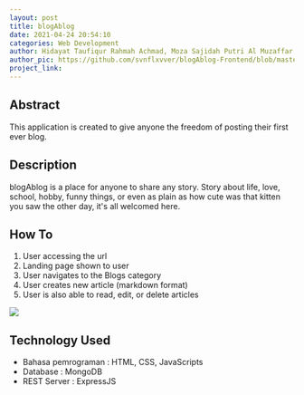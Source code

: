 ```yaml
---
layout: post
title: blogAblog
date: 2021-04-24 20:54:10
categories: Web Development
author: Hidayat Taufiqur Rahmah Achmad, Moza Sajidah Putri Al Muzaffar
author_pic: https://github.com/svnflxvver/blogAblog-Frontend/blob/master/img/Dayat.png || https://github.com/svnflxvver/blogAblog-Frontend/blob/master/img/Moza.png
project_link:
---
```


## Abstract

This application is created to give anyone the freedom of posting their first ever blog.

## Description

blogAblog is a place for anyone to share any story. Story about life, love, school, hobby, funny things, or even as plain as how cute was that kitten you saw the other day, it's all welcomed here.

## How To

1. User accessing the url
2. Landing page shown to user
3. User navigates to the Blogs category
4. User creates new article (markdown format)
5. User is also able to read, edit, or delete articles

![](/assets/kpu.jpg)

## Technology Used

- Bahasa pemrograman : HTML, CSS, JavaScripts
- Database : MongoDB
- REST Server : ExpressJS
